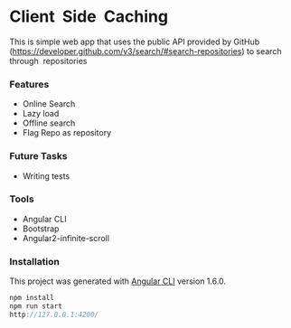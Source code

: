 # Client​ ​ Side​ ​ Caching

This is simple web app that uses the public API provided by GitHub (https://developer.github.com/v3/search/#search-repositories) to search through ​ repositories

### Features

* Online Search
* Lazy load
* Offline search
* Flag Repo as repository

### Future Tasks

* Writing tests

### Tools

* Angular CLI
* Bootstrap
* Angular2-infinite-scroll

### Installation

This project was generated with [Angular CLI](https://github.com/angular/angular-cli) version 1.6.0.

```javascript
npm install
npm run start
http://127.0.0.1:4200/
```
